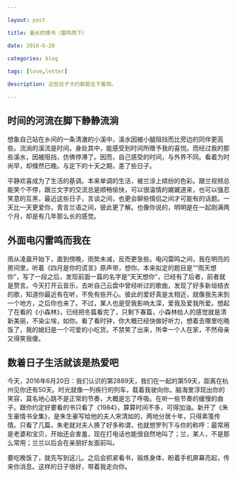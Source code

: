 ```yaml
---

layout: post 

title: 最长的情书（雷鸣雨下）

date: 2016-6-20

categories: blog
 
tags: [love,letter]

description: 近些日子大约都是在下着雨。

---
```

## 时间的河流在脚下静静流淌

想象自己站在乡间的一条清澈的小溪中，溪水因被小腿阻挡而比旁边的同伴更高些。流淌的溪流是时间，身处其中，能感受到时间所赠予我的喜悦。而经过我的那些溪水，因被阻挡，仿佛停滞了。因而，自己感受的时间，与外界不同。看着为时尚早，却倏然已晚。与定下的十天之期，差了些日子。

平静欢喜成为了生活的基调。本来单调的生活，被兰涂上缤纷的色彩。跟兰视频总能笑个不停，跟兰文字的交流总是顺畅愉快，可以很温情的娓娓道来，也可以强忍笑意的互黑，最近这些日子，言谈之间，也更会聊些情侣之间才可能有的话题。一天比一天更爱你，青言兰语之间，彼此更了解。也像你说的，明明是在一起刚满两个月，却是有几年那么长的感觉。

## 外面电闪雷鸣而我在

雨从凌晨开始下，直到傍晚，雨势未减，反而更急些。电闪雷鸣之间，我在明亮的房间里，听着《四月是你的谎言》原声带，想你。本来拟定的题目是““雨天想你”，写了一段之后，发现前面一篇的名字是“天天想你”，已经有了后者，前者就是赘言。今天打开云音乐，去听自己云盘中曾经听过的歌曲，发现了好多新垣结衣的歌，知道你最近有在听，不免有些开心。彼此的爱好真是太相近，就像我先来到一个地方，之后你也来了。不过，某人也是受我影响太深，爱我及爱我所爱。想起了在看的《小森林》，已经把冬篇看完了，只剩下春篇，小森林给人的感觉就是清新美丽，不染尘埃，如你。看了看时钟，你大概已经快做好听力，想着去哪里吃晚饭了，我的媳妇是一个可爱的小吃货。不禁笑了出来，所幸一个人在家，不然母亲又得笑我傻。

## 数着日子生活就该是热爱吧

今天，2016年6月20日：我们认识的第2889天，我们在一起的第59天，距离在杭州见你还有50天。时光就像一列疾行的列车，载着我驶向你。脑海里浮现出你的笑容，莫名地心跳不是正常的节奏，大概是忘了呼吸。在听一些节奏的缓慢的曲子。跟你约定好要看的书只看了《1984》，算算时间不多，可得加油。新开了《朱生豪情书全集》，是朱生豪写给他的夫人宋清如的，两地分居十年，只得素笺传情。只看了几篇，朱老就对夫人换了好多称谓，也就想罗列下与你的称呼：最常用是老婆和宝贝，开始还会害羞，现在打电话也能很自然地叫了；兰，某人，不是那么常用；兰兰以后会在亲朋好友面前叫。

要吃晚饭了，就先写到这儿。之后会抓紧看书，锻炼身体，盼着手机屏幕亮起，传来你消息。这样的日子很好，带着我走向你。
